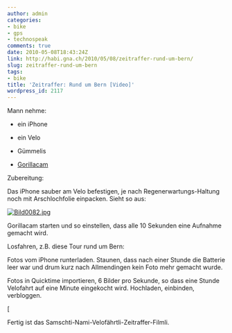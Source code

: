 ```yaml
---
author: admin
categories:
- bike
- gps
- technospeak
comments: true
date: 2010-05-08T18:43:24Z
link: http://habi.gna.ch/2010/05/08/zeitraffer-rund-um-bern/
slug: zeitraffer-rund-um-bern
tags:
- bike
title: 'Zeitraffer: Rund um Bern [Video]'
wordpress_id: 2117
---
```


Mann nehme:





  
  * ein iPhone


  
  * ein Velo


  
  * Gümmelis


  
  * [Gorillacam](http://linktoapp.com/gorillacam)




Zubereitung:




Das iPhone sauber am Velo befestigen, je nach Regenerwartungs-Haltung noch mit Arschlochfolie einpacken. Sieht so aus:

[![Bild0082.jpg](http://habi.gna.ch/wp-content/uploads/2010/05/Bild0082-tm.jpg)](http://habi.gna.ch/wp-content/uploads/2010/05/Bild0082.jpg)  



Gorillacam starten und so einstellen, dass alle 10 Sekunden eine Aufnahme gemacht wird.




Losfahren, z.B. diese Tour rund um Bern:

  

Fotos vom iPhone runterladen. Staunen, dass nach einer Stunde die Batterie leer war und drum kurz nach Allmendingen kein Foto mehr gemacht wurde.  

Fotos in Quicktime importieren, 6 Bilder pro Sekunde, so dass eine Stunde Velofahrt auf eine Minute eingekocht wird. Hochladen, einbinden, verbloggen.  



[


Fertig ist das Samschti-Nami-Velofährtli-Zeitraffer-Filmli.
